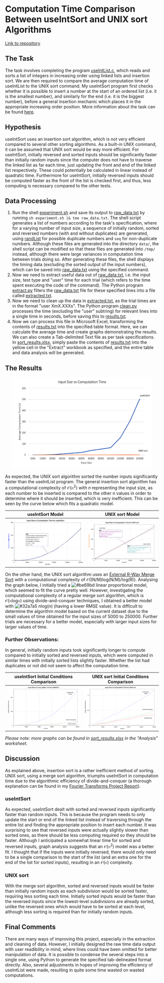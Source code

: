 # Computation Time Comparison Between useIntSort and UNIX sort Algorithms
[Link to repository](https://github.com/axieax/sort-algorithm-time)

## The Task
The task involves completing the program [useIntList.c](useIntList.c), which reads and sorts a list of integers in increasing order using linked lists and insertion sort. We are then required to compare the average computation time of useIntList to the UNIX sort command.
My useIntSort program first checks whether it is possible to insert a number at the start of an ordered list (i.e. it is the smallest number), and similarly for the end (i.e. it is the biggest number), before a general insertion mechanic which places it in the appropriate increasing order position. More information about the task can be found [here](https://cgi.cse.unsw.edu.au/~cs2521/20T2/labs/week01/index.php). 

## Hypothesis
useIntSort uses an insertion sort algorithm, which is not very efficient compared to several other sorting algorithms. As a built-in UNIX command, it can be assumed that UNIX sort would be way more efficient. For useIntSort, initially reversed and sorted inputs should be significantly faster than initially random inputs since the computer does not have to traverse the linked list as far each time, just updating the front and end of the linked list respectively. These could potentially be calculated in linear instead of quadratic time. Furthermore for useIntSort, initially reversed inputs should be computed faster as the front of the list is checked first, and thus, less computing is necessary compared to the other tests. 

## Data Processing
1. Run the shell [experiment.sh](experiment.sh) and save its output to [raw_data.txt](raw_data.txt) by running `sh experiment.sh |& tee raw_data.txt`. The shell script generates a list of numbers according to the task's specification, where for a varying number of input size, a sequence of initially random, sorted and reversed numbers (with and without duplicates) are generated, using [randList](randList) for possible duplicate numbers and `seq` for non-duplicate numbers. Although these files are generated into the directory `data/`, the shell script can be modified so that these files are generated into `/tmp/` instead, although there were large variances in computation time between trials doing so. After generating these files, the shell displays the timing data (excluding the sorted output of the input numbers), which can be saved into [raw_data.txt](raw_data.txt) using the specified command.
1. Now we need to extract useful data out of [raw_data.txt](raw_data.txt), i.e. the input size, test type and "user" time for each trial (which refers to the time spent executing the code of the command). The Python program [extract.py](extract.py) filters the [raw_data.txt](raw_data.txt) file for these specified lines into a file called [extracted.txt](extract.txt).
1. Now we need to clean up the data in [extracted.txt](extract.txt), as the trial times are in the format "user	XmX.XXXs". The Python program [clean.py](clean.py) processes the time (excluding the "user" subtring) for relevant lines into a single time in seconds, before saving this to [results.txt](results.txt).
1. Now we can process this file in Microsoft Excel, transforming the contents of [results.txt](results.txt) into the specified table format. Here, we can calculate the average time and create graphs demonstrating the results. We can also create a Tab-delimited Text file as per task specifications. In [sort_results.xlsx](sort_results.xlsx), simply paste the contents of [results.txt](results.txt) into the yellow cell in the "Extract" workbook as specified, and the entire table and data analysis will be generated.

## The Results
<p align="center">
  <img width="460" height="300" src="https://github.com/axieax/sort-algorithm-time/blob/master/images/sort_comparison.png">
</p>

As expected, the UNIX sort algorithm sorted the number inputs significantly faster than the useIntList program. The general insertion sort algorithm has a computational complexity of 𝒪(𝑛<sup>2</sup>) with 𝑛 representing the input size, as each number to be inserted is compared to the other n values in order to determine where it should be inserted, which is very inefficient. This can be seen by the curve below which fits a quadratic model.

useIntSort Model           |  UNIX sort Model
:-------------------------:|:-------------------------:
![](/images/useIntSort_model.png)  |  ![](/images/unix_model.png)

On the other hand, the UNIX sort algorithm uses an [External R-Way Merge Sort](http://vkundeti.blogspot.com/2008/03/tech-algorithmic-details-of-unix-sort.html) with a computational complexity of 𝒪((N/M)log(N/M)/log(R)). Analysing the graph below, I initially tried a ![#be69bd](https://via.placeholder.com/15/be69bd/000000?text=+) linear proportional model, which seemed to fit the curve pretty well. However, investigating the computational complexity of a regular merge sort algorithm, which is 𝒪(𝑛log𝑛) using divide-and-conquer techniques, I obtained a better model with ![#32a7a5](https://via.placeholder.com/15/32a7a5/000000?text=+) nlog(n) (having a lower RMSE value). It is difficult to determine the algorithm model based on the current dataset due to the small values of time obtained for the input sizes of 5000 to 250000. Further trials are necessary for a better model, especially with larger input sizes for larger values of time. 

### Further Observations:
In general, initially random inputs took significantly longer to compute compared to initially sorted and reversed inputs, which were computed in similar times with initially sorted lists slightly faster. Whether the list had duplicates or not did not seem to affect the computation time. 


useIntSort Initial Conditions Comparison |  UNIX sort Initial Conditions Comparison
:-------------------------:|:-------------------------:
![](/images/useIntSort_initial.png)  |  ![](/images/unix_initial.png)

*Please note: more graphs can be found in [sort_results.xlsx](sort_results.xlsx) in the "Analysis" worksheet.*

## Discussion
As explained above, insertion sort is a rather inefficient method of sorting. UNIX sort, using a merge sort algorithm, triumphs useIntSort in computation time due to the algorithmic efficiency of divide-and-conquer (a thorough explanation can be found in my [Fourier Transforms Project Report](https://github.com/axieax/fourier/)). 

### useIntSort
As expected, useIntSort dealt with sorted and reversed inputs significantly faster than random inputs. This is because the program needs to only update the start or end of the linked list instead of traversing through the entire list and finding the appropriate position to insert each number. It was surprising to see that reversed inputs were actually slightly slower than sorted ones, as there should be less computing required so they should be faster. Although I anticipated a somewhat linear time for sorted and reversed inputs, graph analysis suggests that an 𝒪(𝑛<sup>2</sup>) model was a better fit. I thought that if the inputs were initially reversed, there would only need to be a single comparison to the start of the list (and an extra one for the end of the list for sorted inputs), resulting in an 𝒪(𝑛) complexity.

### UNIX sort
With the merge sort algorithm, sorted and reversed inputs would be faster than initially random inputs as each subdivision would be sorted faster, requiring less sorting each time. Initially sorted inputs would be faster than the reversed inputs since the lowest-level subdivisions are already sorted, unlike the reversed ones which would have to be sorted at each level, although less sorting is required than for initially random inputs.

## Final Comments
There are many ways of improving this project, especially in the extraction and cleaning of data. However, I initially designed the raw time data output with user readibility in mind, where lines could have been omitted for better manipulation of data. It is possible to condense the several steps into a single one, using Python to generate the specified tab-delineated format directly. Also, several adjustments in hopes of improving the efficiency of useIntList were made, resulting in quite some time wasted on wasted computations. 
